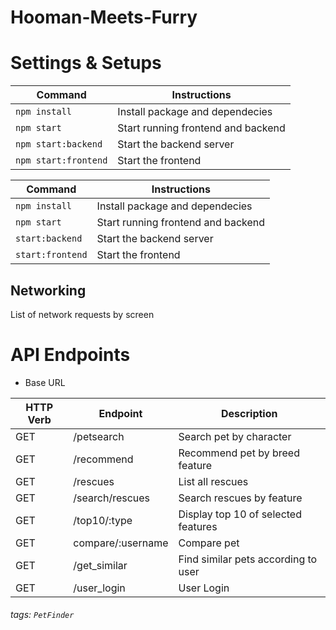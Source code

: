 # Hooman-Meets-Furry

# Settings & Setups
| Command | Instructions          |
| --------- | ----------------- |
| `npm install`       | Install package and dependecies       | 
| `npm start` | Start running frontend and backend 
| `npm start:backend` | Start the backend server
| `npm start:frontend` | Start the frontend

| Command          | Instructions                       |
| ---------------- | ---------------------------------- |
| `npm install`    | Install package and dependecies    |
| `npm start`      | Start running frontend and backend |
| `start:backend`  | Start the backend server           |
| `start:frontend` | Start the frontend                 |

## Networking

List of network requests by screen

# API Endpoints

- Base URL

| HTTP Verb | Endpoint          | Description                         |
| --------- | ----------------- | ----------------------------------- |
| GET       | /petsearch        | Search pet by character             |
| GET       | /recommend        | Recommend pet by breed feature      |
| GET       | /rescues          | List all rescues                    |
| GET       | /search/rescues   | Search rescues by feature           |
| GET       | /top10/:type      | Display top 10 of selected features |
| GET       | compare/:username | Compare pet                         |
| GET       | /get_similar      | Find similar pets according to user |
| GET       | /user_login       | User Login                          |

###### tags: `PetFinder`
